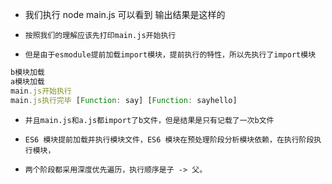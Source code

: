 * 我们执行 node main.js 可以看到 输出结果是这样的

* `按照我们的理解应该先打印main.js开始执行`
* `但是由于esmodule提前加载import模块，提前执行的特性，所以先执行了import模块`
```javascript
b模块加载
a模块加载
main.js开始执行
main.js执行完毕 [Function: say] [Function: sayhello]
```
* `并且main.js和a.js都import了b文件，但是结果是只有记载了一次b文件`

* `ES6 模块提前加载并执行模块文件，ES6 模块在预处理阶段分析模块依赖，在执行阶段执行模块，`
* `两个阶段都采用深度优先遍历，执行顺序是子 -> 父。`

